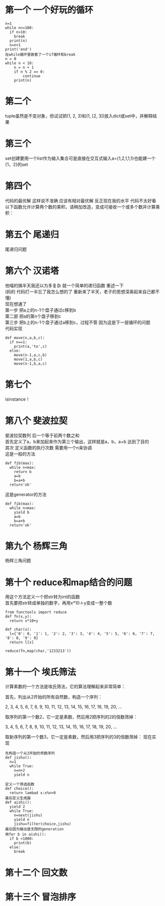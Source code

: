 ﻿第一个 一个好玩的循环<br> 
===
```
n=1   
while n<=100:  
  if n>10:  
    break  
  print(n)  
  n=n+1  
print('end')   
在while循环里嵌套了一个if循环和break
n = 0  
while n < 10:  
    n = n + 1  
    if n % 2 == 0:  
        continue  
    print(n)  
```  
  

第二个
====
 tuple虽然是不变对象，但试试把(1, 2, 3)和(1, [2, 3])放入dict或set中，并解释结果<br>


第三个 
====
set创建要用一个list作为输入集合可是直接在交互式输入a={1,2,1,1,1}也能建一个{1，2}的set  


第四个
===
 代码的最优解 这样说不准确 应该有相对最优解 反正现在我的水平 代码不太好看  
以下函数允许计算两个数的乘积，请稍加改造，变成可接收一个或多个数并计算乘积：  


第五个 尾递归
===
尾递归问题  
  

第六个  汉诺塔
====
他喵的搞半天我还以为多复杂 就一个简单的递归函数 重述一下  
(妈的 代码打一半忘了我怎么想的了 重新来了半天，老子的思想深奥起来自己都不懂)  
现在想通了  
第一步 把a上的n-1个盘子通过c移到b  
第二部 把a的第n个盘子移到c  
第三步 把b上的n-1个盘子通过a移到c，过程不管 因为这是下一层循环的问题  
代码实现  
```
def move(n,a,b,c):  
  if n==1:  
    print(a,'to',c)
  else:
    move(n-1,a,c,b)  
    move(1,a,b,c)
    move(n-1,b,a,c)
```

第七个
====
isinstance！


第八个 斐波拉契
===
斐波拉契数列 后一个等于前两个数之和<br>
首先定义了a，b来加起来作为第三个输出，这样就是a，b，a+b 达到了目的<br>
其次 定义函数的执行次数 需要用一个n来协调<br>
这是一般的方法
```
def fib(max):
  while n<max:
    return b
    a=b
    b=a+b
  return'ok'
```
这是generator的方法
```
def fib(max):
  while n<max:
    yield b
    a=b
    b=a+b
  return'ok'
```

第九个 杨辉三角
===
杨辉三角问题<br>


第十个 reduce和map结合的问题
======
用这个方法定义一个把str转为int的函数<br>
首先要把str转成单独的数字，再用x\*10＋y变成一整个数<br>
```
from functools import reduce
def fn(x,y):
  return x*10+y

def char(x):
  l={'0': 0, '1': 1, '2': 2, '3': 3, '4': 4, '5': 5, '6': 6, '7': 7, '8': 8, '9': 9}
  return l[x]

reduce(fn,map(char,'1233213'))
```

第十一个 埃氏筛法
=====
计算素数的一个方法是埃氏筛法，它的算法理解起来非常简单：

首先，列出从2开始的所有自然数，构造一个序列：

2, 3, 4, 5, 6, 7, 8, 9, 10, 11, 12, 13, 14, 15, 16, 17, 18, 19, 20, ...

取序列的第一个数2，它一定是素数，然后用2把序列的2的倍数筛掉：

3, 4, 5, 6, 7, 8, 9, 10, 11, 12, 13, 14, 15, 16, 17, 18, 19, 20, ...

取新序列的第一个数3，它一定是素数，然后用3把序列的3的倍数筛掉：
现在实现
```
先构造一个从3开始的奇数序列
def jishu():
  n=1
  while True:
    n=n+2
    yield n

定义一个筛选函数
def choice():
  return lambad x:x%n>0
最后定义生成器
def aishi():
  yield 2
  while True:
    n=next(jishu)
    yield n
    jishu=filter(choice,jishu)
最后因为输出是无限的generation
用for b in aishi():
  if b <1000:
    print(b)
  else:
    break
```


第十二个 回文数
=====


第十三个 冒泡排序
====
